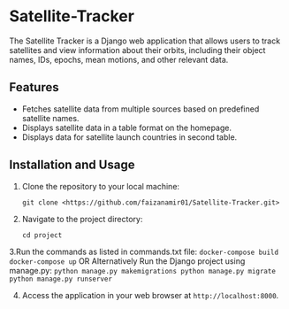# Satellite-Tracker

The Satellite Tracker is a Django web application that allows users to track satellites and view information about their orbits, including their object names, IDs, epochs, mean motions, and other relevant data.


## Features

- Fetches satellite data from multiple sources based on predefined satellite names.
- Displays satellite data in a table format on the homepage.
- Displays data for satellite launch countries in second table.


## Installation and Usage

1. Clone the repository to your local machine:

    ```
    git clone <https://github.com/faizanamir01/Satellite-Tracker.git>
    ```

2. Navigate to the project directory:

    ```
    cd project
    ```

3.Run the commands as listed in commands.txt file:
    ```
    docker-compose build
    docker-compose up
    ```
    OR Alternatively
    Run the Django project using manage.py:
    ```
    python manage.py makemigrations
    python manage.py migrate
    python manage.py runserver
    ```

4. Access the application in your web browser at `http://localhost:8000`.





